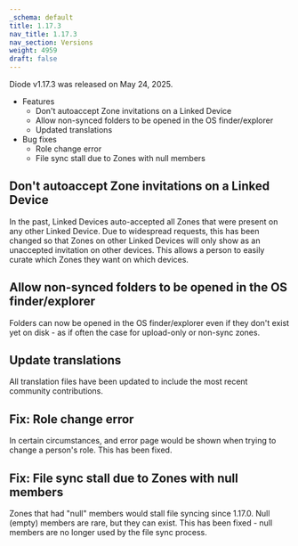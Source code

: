 ```yaml
---
_schema: default
title: 1.17.3
nav_title: 1.17.3
nav_section: Versions
weight: 4959
draft: false
---
```

Diode v1.17.3 was released on May 24, 2025.

* Features
  * Don't autoaccept Zone invitations on a Linked Device
  * Allow non-synced folders to be opened in the OS finder/explorer
  * Updated translations
* Bug fixes
  * Role change error
  * File sync stall due to Zones with null members

## Don't autoaccept Zone invitations on a Linked Device

In the past, Linked Devices auto-accepted all Zones that were present on any other Linked Device.  Due to widespread requests, this has been changed so that Zones on other Linked Devices will only show as an unaccepted invitation on other devices.  This allows a person to easily curate which Zones they want on which devices.

## Allow non-synced folders to be opened in the OS finder/explorer

Folders can now be opened in the OS finder/explorer even if they don't exist yet on disk - as if often the case for upload-only or non-sync zones.

## Update translations

All translation files have been updated to include the most recent community contributions.

## Fix: Role change error

In certain circumstances, and error page would be shown when trying to change a person's role.  This has been fixed.

## Fix: File sync stall due to Zones with null members

Zones that had "null" members would stall file syncing since 1.17.0.  Null (empty) members are rare, but they can exist.  This has been fixed - null members are no longer used by the file sync process.

##

&nbsp;